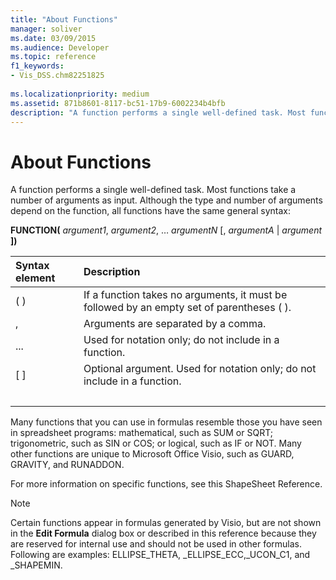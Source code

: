 ```yaml
---
title: "About Functions" 
manager: soliver
ms.date: 03/09/2015
ms.audience: Developer
ms.topic: reference
f1_keywords:
- Vis_DSS.chm82251825
 
ms.localizationpriority: medium
ms.assetid: 871b8601-8117-bc51-17b9-6002234b4bfb
description: "A function performs a single well-defined task. Most functions take a number of arguments as input. Although the type and number of arguments depend on the function, all functions have the same general syntax:"
---
```


# About Functions

A function performs a single well-defined task. Most functions take a number of arguments as input. Although the type and number of arguments depend on the function, all functions have the same general syntax:
  
 **FUNCTION(** _argument1_, _argument2_, … _argumentN_ [, _argumentA_ | _argument_ **])**
  
|**Syntax element**|**Description**|
|:-----|:-----|
| ( )  <br/> | If a function takes no arguments, it must be followed by an empty set of parentheses ( ). |
| ,  <br/> | Arguments are separated by a comma. |
| ... | Used for notation only; do not include in a function. |
| [ ]  <br/> | Optional argument. Used for notation only; do not include in a function. |
| |  <br/> | A choice; you can include  _argumentA_ or  _argument_. Used for notation only; do not include in a function. |

Many functions that you can use in formulas resemble those you have seen in spreadsheet programs: mathematical, such as SUM or SQRT; trigonometric, such as SIN or COS; or logical, such as IF or NOT. Many other functions are unique to Microsoft Office Visio, such as GUARD, GRAVITY, and RUNADDON.
  
For more information on specific functions, see this ShapeSheet Reference.
  
> [!NOTE]
> Certain functions appear in formulas generated by Visio, but are not shown in the **Edit Formula** dialog box or described in this reference because they are reserved for internal use and should not be used in other formulas. Following are examples: ELLIPSE_THETA, _ELLIPSE_ECC,_UCON_C1, and _SHAPEMIN.
  